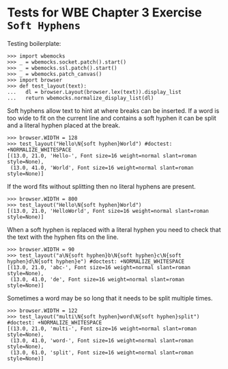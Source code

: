 Tests for WBE Chapter 3 Exercise `Soft Hyphens`
==============================================

Testing boilerplate:

    >>> import wbemocks
    >>> _ = wbemocks.socket.patch().start()
    >>> _ = wbemocks.ssl.patch().start()
    >>> _ = wbemocks.patch_canvas()
    >>> import browser
    >>> def test_layout(text):
    ...   dl = browser.Layout(browser.lex(text)).display_list
    ...   return wbemocks.normalize_display_list(dl)

Soft hyphens allow text to hint at where breaks can be inserted.
If a word is too wide to fit on the current line and contains a soft 
  hyphen it can be split and a literal hyphen placed at the break.

    >>> browser.WIDTH = 128
    >>> test_layout("Hello\N{soft hyphen}World") #doctest: +NORMALIZE_WHITESPACE
    [(13.0, 21.0, 'Hello-', Font size=16 weight=normal slant=roman style=None),
     (13.0, 41.0, 'World', Font size=16 weight=normal slant=roman style=None)]

If the word fits without splitting then no literal hyphens are present.

    >>> browser.WIDTH = 800
    >>> test_layout("Hello\N{soft hyphen}World")
    [(13.0, 21.0, 'HelloWorld', Font size=16 weight=normal slant=roman style=None)]

When a soft hyphen is replaced with a literal hyphen you need to check that the
  text with the hyphen fits on the line.

    >>> browser.WIDTH = 90
    >>> test_layout("a\N{soft hyphen}b\N{soft hyphen}c\N{soft hyphen}d\N{soft hyphen}e") #doctest: +NORMALIZE_WHITESPACE
    [(13.0, 21.0, 'abc-', Font size=16 weight=normal slant=roman style=None), 
     (13.0, 41.0, 'de', Font size=16 weight=normal slant=roman style=None)]


Sometimes a word may be so long that it needs to be split multiple times.

    >>> browser.WIDTH = 122
    >>> test_layout("multi\N{soft hyphen}word\N{soft hyphen}split") #doctest: +NORMALIZE_WHITESPACE
    [(13.0, 21.0, 'multi-', Font size=16 weight=normal slant=roman style=None), 
     (13.0, 41.0, 'word-', Font size=16 weight=normal slant=roman style=None),
     (13.0, 61.0, 'split', Font size=16 weight=normal slant=roman style=None)]
